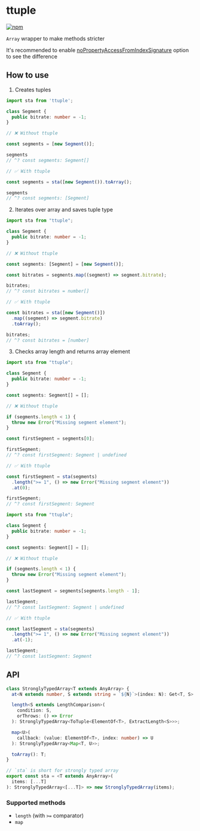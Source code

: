 # ttuple

[![npm](https://img.shields.io/npm/v/ttuple)](https://npm.im/ttuple)

`Array` wrapper to make methods stricter

It's recommended to enable [noPropertyAccessFromIndexSignature](https://www.typescriptlang.org/tsconfig#noPropertyAccessFromIndexSignature) option to see the difference

## How to use

1. Creates tuples

```ts
import sta from 'ttuple';

class Segment {
  public bitrate: number = -1;
}

// ❌ Without ttuple

const segments = [new Segment()];

segments
// ^? const segments: Segment[]

// ✅ With ttuple

const segments = sta([new Segment()).toArray();

segments
// ^? const segments: [Segment]
```

2. Iterates over array and saves tuple type

```ts
import sta from "ttuple";

class Segment {
  public bitrate: number = -1;
}

// ❌ Without ttuple

const segments: [Segment] = [new Segment()];

const bitrates = segments.map((segment) => segment.bitrate);

bitrates;
// ^? const bitrates = number[]

// ✅ With ttuple

const bitrates = sta([new Segment()])
  .map((segment) => segment.bitrate)
  .toArray();

bitrates;
// ^? const bitrates = [number]
```

3. Checks array length and returns array element

```ts
import sta from "ttuple";

class Segment {
  public bitrate: number = -1;
}

const segments: Segment[] = [];

// ❌ Without ttuple

if (segments.length < 1) {
  throw new Error("Missing segment element");
}

const firstSegment = segments[0];

firstSegment;
// ^? const firstSegment: Segment | undefined

// ✅ With ttuple

const firstSegment = sta(segments)
  .length(">= 1", () => new Error("Missing segment element"))
  .at(0);

firstSegment;
// ^? const firstSegment: Segment
```

```ts
import sta from "ttuple";

class Segment {
  public bitrate: number = -1;
}

const segments: Segment[] = [];

// ❌ Without ttuple

if (segments.length < 1) {
  throw new Error("Missing segment element");
}

const lastSegment = segments[segments.length - 1];

lastSegment;
// ^? const lastSegment: Segment | undefined

// ✅ With ttuple

const lastSegment = sta(segments)
  .length(">= 1", () => new Error("Missing segment element"))
  .at(-1);

lastSegment;
// ^? const lastSegment: Segment
```

## API

```ts
class StronglyTypedArray<T extends AnyArray> {
  at<N extends number, S extends string = `${N}`>(index: N): Get<T, S>;

  length<S extends LengthComparison>(
    condition: S,
    orThrows: () => Error
  ): StronglyTypedArray<ToTuple<ElementOf<T>, ExtractLength<S>>>;

  map<U>(
    callback: (value: ElementOf<T>, index: number) => U
  ): StronglyTypedArray<Map<T, U>>;

  toArray(): T;
}

// `sta` is short for strongly typed array
export const sta = <T extends AnyArray>(
  items: [...T]
): StronglyTypedArray<[...T]> => new StronglyTypedArray(items);
```

### Supported methods

- `length` (with `>=` comparator)
- `map`
